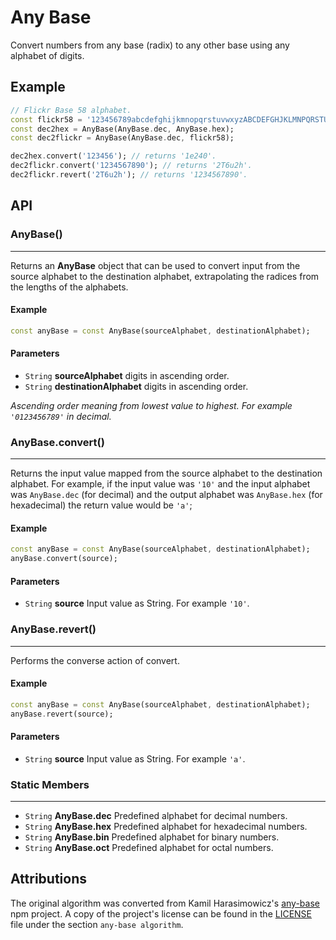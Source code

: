 # Any Base

Convert numbers from any base (radix) to any other base using any
alphabet of digits.

## Example ##

```dart
// Flickr Base 58 alphabet.
const flickr58 = '123456789abcdefghijkmnopqrstuvwxyzABCDEFGHJKLMNPQRSTUVWXYZ';
const dec2hex = AnyBase(AnyBase.dec, AnyBase.hex);
const dec2flickr = AnyBase(AnyBase.dec, flickr58);

dec2hex.convert('123456'); // returns '1e240'.
dec2flickr.convert('1234567890'); // returns '2T6u2h'.
dec2flickr.revert('2T6u2h'); // returns '1234567890'.
```

## API ##

### AnyBase() ###
-----------------

Returns an __AnyBase__ object that can be used to convert input from the
source alphabet to the destination alphabet, extrapolating the radices
from the lengths of the alphabets.

#### Example ####

```dart
const anyBase = const AnyBase(sourceAlphabet, destinationAlphabet);
```

#### Parameters ####

* `String` __sourceAlphabet__      digits in ascending order.
* `String` __destinationAlphabet__ digits in ascending order.

*Ascending order meaning from lowest value to highest. For example
`'0123456789'` in decimal.*



### AnyBase.convert() ###
-------------------------

Returns the input value mapped from the source alphabet to the
destination alphabet. For example, if the input value was `'10'` and the
input alphabet was `AnyBase.dec` (for decimal) and the output alphabet
was `AnyBase.hex` (for hexadecimal) the return value would be `'a'`;

#### Example ####

```dart
const anyBase = const AnyBase(sourceAlphabet, destinationAlphabet);
anyBase.convert(source);
```

#### Parameters ####

* `String` __source__ Input value as String. For example `'10'`.



### AnyBase.revert() ###
------------------------

Performs the converse action of convert.

#### Example ####

```dart
const anyBase = const AnyBase(sourceAlphabet, destinationAlphabet);
anyBase.revert(source);
```

#### Parameters ####

* `String` __source__ Input value as String. For example `'a'`.


### Static Members ###
----------------------

 * `String` __AnyBase.dec__ Predefined alphabet for decimal numbers.
 * `String` __AnyBase.hex__ Predefined alphabet for hexadecimal numbers.
 * `String` __AnyBase.bin__ Predefined alphabet for binary numbers.
 * `String` __AnyBase.oct__ Predefined alphabet for octal numbers.

## Attributions

The original algorithm was converted from Kamil Harasimowicz's
[any-base](https://github.com/HarasimowiczKamil/any-base) npm project. A
copy of the project's license can be found in the [LICENSE](LICENSE)
file under the section `any-base algorithm`.
